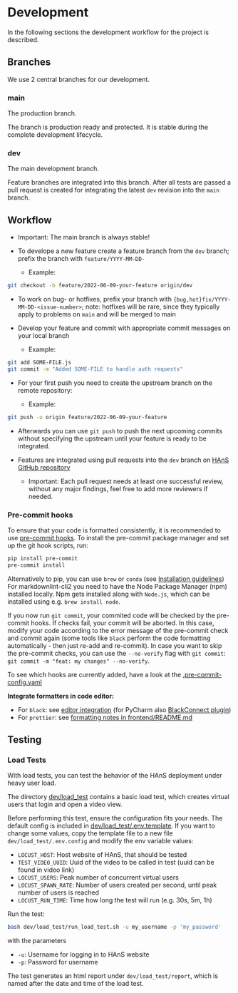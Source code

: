 # Development

In the following sections the development workflow for the project is described.

## Branches

We use 2 central branches for our development.

### main

The production branch.

The branch is production ready and protected.
It is stable during the complete development lifecycle.

### dev

The main development branch.

Feature branches are integrated into this branch.
After all tests are passed a pull request is created for integrating the latest `dev` revision into the `main` branch.


## Workflow

- Important: The main branch is always stable!

- To develope a new feature create a feature branch from the `dev` branch; prefix the branch with `feature/YYYY-MM-DD-`

  - Example:

 ```bash
git checkout -b feature/2022-06-09-your-feature origin/dev
 ```

- To work on bug- or hotfixes, prefix your branch with `{bug,hot}fix/YYYY-MM-DD-<issue-number>`;
  note: hotfixes will be rare, since they typically apply to problems on `main` and will be merged to main

- Develop your feature and commit with appropriate commit messages on your local branch

  - Example:

```bash
git add SOME-FILE.js
git commit -m "Added SOME-FILE to handle auth requests"
```

- For your first push you need to create the upstream branch on the remote repository:

  - Example:

```bash
git push -u origin feature/2022-06-09-your-feature
```

- Afterwards you can use `git push` to push the next upcoming commits without specifying the upstream until
  your feature is ready to be integrated.

- Features are integrated using pull requests into the `dev` branch on
  [HAnS GitHub repository](https://github.com/th-nuernberg/hans/pulls)

  - Important: Each pull request needs at least one successful review, without any major findings,
    feel free to add more reviewers if needed.

### Pre-commit hooks

To ensure that your code is formatted consistently, it is recommended to use
[pre-commit hooks](https://pre-commit.com/).
To install the pre-commit package manager and set up the git hook scripts, run:
```bash
pip install pre-commit
pre-commit install
```
Alternatively to pip, you can use `brew` or `conda` (see [Installation guidelines](https://pre-commit.com/#installation))
For markdownlint-cli2 you need to have the Node Package Manager (npm) installed locally.
Npm gets installed along with `Node.js`, which can be installed using e.g. `brew install node`.

If you now run `git commit`, your commited code will be checked by the pre-commit hooks.
If checks fail, your commit will be aborted.
In this case, modify your code according to the error message of the pre-commit check and commit again
(some tools like `black` perform the code formatting automatically - then just re-add and re-commit).
In case you want to skip the pre-commit checks, you can use the `--no-verify` flag with `git commit`:
`git commit -m "feat: my changes" --no-verify`.

To see which hooks are currently added, have a look at the [.pre-commit-config.yaml](.pre-commit-config.yaml)

**Integrate formatters in code editor:**
- For `black`: see [editor integration](https://black.readthedocs.io/en/stable/integrations/editors.html)
  (for PyCharm also [BlackConnect plugin](https://plugins.jetbrains.com/plugin/14321-blackconnect))
- For `prettier`: see [formatting notes in frontend/README.md](./frontend/README.md#vue)

## Testing

### Load Tests

With load tests, you can test the behavior of the HAnS deployment under heavy user load.

The directory [dev/load_test](dev/load_test) contains a basic load test,
which creates virtual users that login and open a video view.

Before performing this test, ensure the configuration fits your needs.
The default config is included in [dev/load_test/.env.template](dev/load_test/.env.template).
If you want to change some values, copy the template file to a
new file `dev/load_test/.env.config` and modify the env variable values:
- `LOCUST_HOST`: Host website of HAnS, that should be tested
- `TEST_VIDEO_UUID`: Uuid of the video to be called in test (uuid can be found in video link)
- `LOCUST_USERS`: Peak number of concurrent virtual users
- `LOCUST_SPAWN_RATE`: Number of users created per second, until peak number of users is reached
- `LOCUST_RUN_TIME`: Time how long the test will run (e.g. 30s, 5m, 1h)

Run the test:
```sh
bash dev/load_test/run_load_test.sh -u my_username -p 'my_password'
```
with the parameters
- `-u`: Username for logging in to HAnS website
- `-p`: Password for username

The test generates an html report under `dev/load_test/report`,
which is named after the date and time of the load test.
